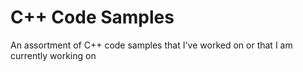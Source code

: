# C++ Code Samples
An assortment of C++ code samples that I've worked on or that I am currently working on
